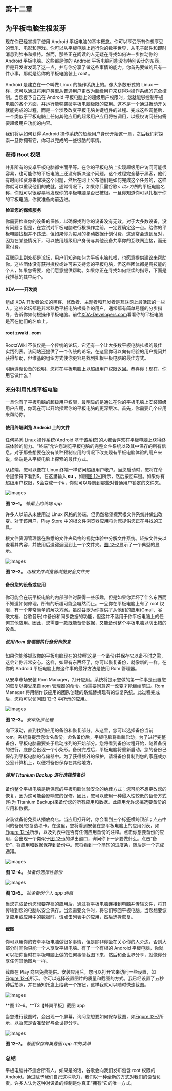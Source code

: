 ## 第十二章

## 为平板电脑生根发芽

现在你已经掌握了使用 Android 平板电脑的基本概念。你可以享受所有你想享受的音乐、电影和游戏。你可以从平板电脑上运行你的数字世界，从电子邮件和即时消息到脸书和推特。然而，那些正在阅读的人无疑在寻找如何进一步推动你的 Android 平板电脑。这些都是你的 Android 平板电脑可能没有特别设计的东西，但是开发者发现了这一点，并与你分享了做这些事情的能力。你首先要做的只有一件小事，那就是给你的平板电脑装上 *root* 。

Android 是建立在一个叫做 Linux 的操作系统上的。像大多数形式的 Linux 一样，您可以通过将用户类型从普通用户更改为超级用户来获得对操作系统的完全控制。当您授予自己在 Android 平板电脑上的超级用户权限时，您就能够控制平板电脑的各个方面，并运行能够突破平板电脑极限的应用。这不是一个通过扳动开关就能完成的过程，而是一个涉及改变平板电脑关键组件的过程。完成这些调整后，一个类似于平板电脑上任何其他应用的超级用户应用将被调用，以授权访问任何需要超级用户功能的内容。

我们将从如何获得 Android 操作系统的超级用户身份开始这一章，之后我们将探索一旦你拥有它，你可以完成的一些很酷的事情。

### 获得 Root 权限

并非所有的安卓平板电脑都生而平等。在你的平板电脑上实现超级用户访问可能很容易，也可能你的平板电脑上还没有解决这个问题。这个过程完全基于黑客，他们有时间和资源来解决这个问题，然后在网上公布他们是如何完成这个任务的，这样你就可以重现他们的成就。通常情况下，如果你只需谷歌< *以>为根*的平板电脑名称，你就可以很容易地发现你的平板电脑是否已被根。一旦你知道你可以扎根于你的平板电脑，你就准备向前迈进。

**检查您的保修服务**

你需要检查你的设备的保修，以确保找到你的设备没有无效。对于大多数设备，没有问题；但是，在尝试对平板电脑进行根操作之前，一定要确定这一点。给你的平板电脑找根并不违法，但如果你为每月的移动数据计划付费，这通常会遭到反对，因为在某些情况下，可以使用超级用户身份与其他设备共享你的互联网连接，而无需付费。

互联网上到处都是论坛，用户们知道如何为平板电脑扎根，也愿意提供建议来帮助你。这些团体没有获得授权或许可来支持您的平板电脑，但这些团体都是高技能的个人，如果您需要，他们愿意提供帮助。如果你正在寻找如何继续的指导，下面是我推荐的其中两个。

#### XDA——开发商

组成 XDA 开发者论坛的黑客、修改者、主题者和开发者是互联网上最活跃的一些人。这些论坛都是非常熟悉平板电脑根操作的用户，通常都有简单易懂的分步指导，告诉你如何根操作平板电脑。前往[XDA-Developers.com](http://XDA-Developers.com)看看你的平板电脑是否在他们的名单上。

#### root zwaki . com

RootzWiki 不仅仅是一个传统的论坛，它还有一个让大多数平板电脑扎根的最佳实践列表。该网站还提供了一个传统的论坛，在这里你可以向有经验的用户提问并获得帮助，但维基的组织方式使你更容易找到扎根平板电脑的最佳方式。

明确遵循设备的说明，您将在平板电脑上以超级用户权限返回。恭喜你！现在，你用它做什么？

### 充分利用扎根平板电脑

一旦你有了平板电脑的超级用户权限，最明显的是通过在你的平板电脑上安装超级用户应用，你现在可以开始探索你的平板电脑的更深层次。首先，你需要几个应用来帮助你。

#### 使用终端浏览 Android 上的文件

任何熟悉 Linux 操作系统(Android 基于该系统)的人都会喜欢在平板电脑上获得终端体验的能力。“终端”允许您浏览平板电脑的完整文件系统以及其中保存的所有信息。对于那些想要在没有某种预制应用的情况下改变现有平板电脑体验的用户来说，终端是从平板电脑上探索的最佳方式。

从终端，您可以像在 Linux 终端一样访问超级用户帐户。当您启动时，您将在命令提示符下看到$。在这里输入 **su** ，如图[图 12–1](#fig_12_1)所示，然后按回车键。如果你有超级用户权限，&会变成一个#，你就可以导航到那些对普通用户锁定的文件夹。

![images](img/9781430236894_Fig12-01.jpg)

**图 12–1。** *蜂巢上的终端 app*

许多人以前从未使用过 Linux 风格的终端，但仍然希望探索根文件系统并做出改变。对于该用户，Play Store 中的根文件浏览器应用将为您提供您正在寻找的工具。

根文件资源管理器在熟悉的文件夹风格的视觉体验中分解文件系统。轻按文件夹以查看其内容，并使用后退键返回到上一个文件夹。[图 12–2](#fig_12_2)显示了一个典型的显示。

![images](img/9781430236894_Fig12-02.jpg)

**图 12–2。** *用根文件浏览器浏览安全文件夹*

#### 备份您的设备或应用

你可能会在玩平板电脑的内部部件时获得一些乐趣，但是如果你弄坏了什么东西而不知道如何修理，所有的乐趣可能会嘎然而止。一旦你在平板电脑上有了 root 权限，有一个非常简单的解决方案。虽然谷歌为你提供了从他们的应用(Gmail、谷歌文档、谷歌音乐)中备份和同步数据的功能，但这并不适用于你平板电脑上的任何其他应用。因此，您需要一款既能备份数据，又能备份整个平板电脑以防出错的设备。

##### 使用 Rom 管理器执行备份和恢复

如果你能够抓取你的平板电脑现在的*快照*(这是一个备份)并保存它以备不时之需，这会让你非常安心。这样，如果有东西坏了，你可以恢复备份，就像新的一样。在你的 Android 平板电脑上做这件事的最好方法是使用 Rom 管理器。

从安卓市场安装 Rom Manager，打开应用。系统将提示您做的第一件事是设置您的恢复以接受来自 rom 管理器的命令。你需要同意这一改变才能继续前进。Rom Manager 将用制作该应用的团队创建的系统替换现有的恢复系统。此过程完成后，您将可以访问图 12–3 中[所示的应用。](#fig_12_3)

![images](img/9781430236894_Fig12-03.jpg)

**图 12–3。** *安卓版罗经理*

向下滚动，直到找到应用的备份和恢复部分。从这里，您可以选择备份当前 rom。系统将提示您命名备份。命名备份后，平板电脑将重新启动。为了进行完整备份，平板电脑需要处于启动序列的开始部分。您将看到备份过程开始，随着备份的进行，底部会出现一个小条形。备份完成后，平板电脑将重新启动。您的备份已保存到平板电脑的存储器中。为了获得额外的保护，请将备份复制到您的家庭或办公室计算机上，以便将备份保存在其他地方。

##### 使用 Titanium Backup 进行选择性备份

备份整个平板电脑是确保您的平板电脑体验安全的绝佳方式；您可能不想更改您的恢复，因为这可能会影响您的保修。因此，您可以使用一种侵入性较低的备份方式(称为 Titanium Backup)来备份您的所有应用和数据。此应用允许您挑选要备份的应用和数据。

安装钛备份免费从播放商店。当应用打开时，你会看到三个标签横跨顶部；点击中间的备份/恢复选项卡。在这里，您将看到安装在您平板电脑上的应用列表，如[Figure 12–4](#fig_12_4)所示，以及列表中是否有任何应用备份的注释。点击你想要备份的应用，会出现一个类似于[图 12–5](#fig_12_5)的弹出窗口，询问你下一步要做什么。点击“备份”，将应用和数据保存到备份中。您将看到一个简短的进度条，随后是一个完成通知。

![images](img/9781430236894_Fig12-04.jpg)

**图 12–4。** *钛备份选择性备份*

![images](img/9781430236894_Fig12-05.jpg)

**图 12–5。** *钛金备份个人 app 还原*

当您完成备份您想要存档的应用后，通过将平板电脑连接到电脑并传输文件，将其传输到您的电脑以安全保存。当您需要文件时，将它们移回平板电脑。当您想要恢复应用或应用中的数据时，请点击列表中的应用，然后选择恢复。

#### 截图

你可以用你的安卓平板电脑做很多事情，但是除非你坐在关心你的人旁边，否则大部分时间你只能一个人享受平板电脑。有了一个有根的 Android 平板电脑，你就可以把你当时在平板电脑上做的任何事情截图下来，然后和全世界分享，就像你分享任何其他图片一样。

截图在 Play 商店免费提供。安装应用后，您可以打开它来访问一些设置，如[Figure 12–6](#fig_12_6)所示。你可以选择设置图片的质量和截图的方式。我已经设置了五秒钟后拍照，并在通知托盘上给我一个按钮，这样我就可以随时快速截图。

![images](img/9781430236894_Fig12-06.jpg)

**图 12–6。**T3【蜂巢平板】截图 app

当您进行截图时，会出现一个屏幕，询问您想要如何保存截图，如[Figure 12–7](#fig_12_7)所示，以及您是否准备好与全世界分享。

![images](img/9781430236894_Fig12-07.jpg)

**图 12–7。** *截图保存蜂巢截图 app 中的菜单*

### 总结

平板电脑并不适合所有人。如果是的话，谷歌会向我们发布包含 root 权限的 Android。通过赋予我们自己这种能力，我们以一种全新的方式对我们的设备负责。许多人认为这种对设备的控制是你真正“拥有”它的唯一方式。